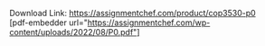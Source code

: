 Download Link: https://assignmentchef.com/product/cop3530-p0
<br>
[pdf-embedder url="https://assignmentchef.com/wp-content/uploads/2022/08/P0.pdf"]

&nbsp;